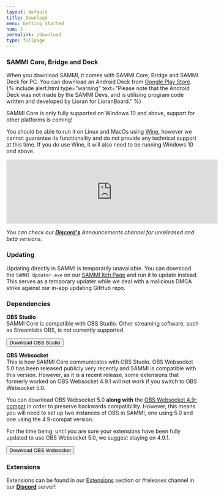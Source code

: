 ```yaml
---
layout: default
title: Download
menu: Getting Started
num: 2
permalink: /download
type: fullpage
---
```


### SAMMI Core, Bridge and Deck

When you download SAMMI, it comes with SAMMI Core, Bridge and SAMMI Deck for PC. You can download an Android Deck from [Google Play Store](https://play.google.com/store/apps/details?id=lioranboard.ca.lioranboard.streamdeck).
{% include alert.html type="warning" text="Please note that the Android Deck was not made by the SAMMI Devs, and is utilising program code written and developed by Lioran for LioranBoard." %} 

SAMMI Core is only fully supported on Windows 10 and above, support for other platforms is coming!

You should be able to run it on Linux and MacOs using [Wine](https://www.winehq.org/), however we cannot guarantee its functionality and do not provide any technical support at this time. If you do use Wine, it will also need to be running Windows 10 ond above.

<iframe frameborder="0" src="https://itch.io/embed/1701438?dark=true" width="552" height="167"><a href="https://sammisolutions.itch.io/sammi">SAMMI by SAMMI</a></iframe>

*You can check our **[Discord's](https://discord.gg/dXez8Zh)** Announcements channel for unreleased and beta versions.* 

### Updating
Updating directly in SAMMI is temporarily unavailable. You can download the `SAMMI Updater.exe` on our [SAMMI Itch Page](https://sammisolutions.itch.io/sammi) and run it to update instead. This serves as a temporary updater while we deal with a malicious DMCA strike against our in-app updating GitHub repo. 

### Dependencies

**OBS Studio**     
SAMMI Core is compatible with OBS Studio. Other streaming software, such as Streamlabs OBS, is not currently supported.  

<a href="https://obsproject.com/"><button type="button" class="btn btn-outline-secondary">Download OBS Studio</button></a>
  
**OBS Websocket**       
This is how SAMMI Core communicates with OBS Studio. OBS Websocket 5.0 has been released publicly very recently and SAMMI is compatible with this version. However, as it is a recent release, some extensions that formerly worked on OBS Websocket 4.9.1 will not work if you switch to OBS Websocket 5.0.

You can download OBS Websocket 5.0 **along with** the [OBS Websocket 4.9-compat](https://github.com/obsproject/obs-websocket/releases/tag/4.9.1-compat) in order to preserve backwards compatibility. However, this means you will need to set up two instances of OBS in SAMMI, one using 5.0 and one using the 4.9-compat version. 

For the time being, until you are sure your extensions have been fully updated to use OBS Websocket 5.0, we suggest staying on 4.9.1.

<a href="https://obsproject.com/forum/resources/obs-websocket-remote-control-obs-studio-from-websockets.466/"><button type="button" class="btn btn-outline-secondary">Download OBS Websocket</button></a>


### Extensions
Extensions can be found in our [Extensions](https://sammi.solutions/extensions) section or #releases channel in our **[Discord](https://discord.gg/dXez8Zh)** server!
